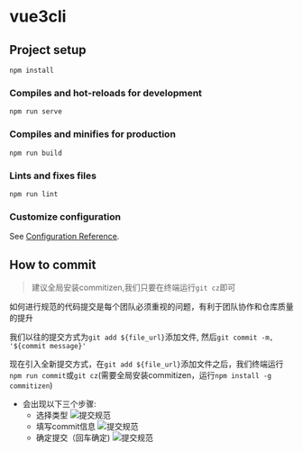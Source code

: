 # vue3cli

## Project setup
```
npm install
```

### Compiles and hot-reloads for development
```
npm run serve
```

### Compiles and minifies for production
```
npm run build
```

### Lints and fixes files
```
npm run lint
```

### Customize configuration
See [Configuration Reference](https://cli.vuejs.org/config/).

## How to commit

> 建议全局安装commitizen,我们只要在终端运行`git cz`即可


如何进行规范的代码提交是每个团队必须重视的问题，有利于团队协作和仓库质量的提升

我们以往的提交方式为`git add ${file_url}`添加文件, 然后`git commit -m, '${commit message}'`

现在引入全新提交方式，在`git add ${file_url}`添加文件之后，我们终端运行`npm run commit`或`git cz`(需要全局安装commitizen，运行`npm install -g commitizen`)


- 会出现以下三个步骤:
  - 选择类型
  ![提交规范](./docs/git_cz.png)
  - 填写commit信息
  ![提交规范](./docs/git_message.png)
  - 确定提交（回车确定)
  ![提交规范](./docs/git_assert.png)
